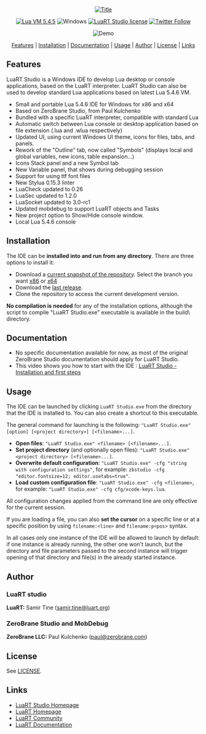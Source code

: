 <div align="center">

[![Title][title]](https://studio.luart.org/)

[![Lua VM 5.4.5](https://badgen.net/badge/Lua%20VM/5.4.6/yellow)](https://www.lua.org/)
![Windows](https://badgen.net/badge/Windows/Vista%20and%20later/blue?icon=windows)
[![LuaRT Studio license](https://badgen.net/badge/License/MIT/green)](#license)
[![Twitter Follow](https://img.shields.io/twitter/follow/__LuaRT__?style=social)](https://www.twitter.com/__LuaRT__)
  
![Demo][demo] 
  
[Features](#features) |
[Installation](#installation) |
[Documentation](#documentation) |
[Usage](#usage) |
[Author](#author) |
[License](#license) |
[Links](#links)

</div>

## Features

LuaRT Studio is a Windows IDE to develop Lua desktop or console applications, based on the LuaRT interpreter. LuaRT Studio can also be used to develop standard Lua applications based on latest Lua 5.4.6 VM.

* Small and portable Lua 5.4.6 IDE for Windows for x86 and x64
* Based on ZeroBrane Studio, from Paul Kulchenko 
* Bundled with a specific LuaRT interpreter, compatible with standard Lua
* Automatic switch between Lua console or desktop application based on file extension (.lua and .wlua respectively)
* Updated UI, using current Windows UI theme, icons for files, tabs, and panels.
* Rework of the "Outline" tab, now called "Symbols" (displays local and global variables, new icons, table expansion...)
* Icons Stack panel and a new Symbol tab
* New Variable panel, that shows during debugging session
* Support for using ttf font files
* New Stylua 0.15.3 linter
* LuaCheck updated to 0.26
* LuaSec updated to 1.2.0
* LuaSocket updated to 3.0-rc1
* Updated mobdebug to support LuaRT objects and Tasks
* New project option to Show/Hide console window.
* Local Lua 5.4.6 console 

## Installation

The IDE can be **installed into and run from any directory**. There are three options to install it:

* Download a [current snapshot of the repository](https://github.com/samyeyo/LuaRT-Studio/). Select the branch you want [x86](https://github.com/samyeyo/LuaRT-Studio/tree/x86) or [x64](https://github.com/samyeyo/LuaRT-Studio/tree/x64)
* Download the [last release](https://github.com/samyeyo/LuaRT-Studio/releases/).
* Clone the repository to access the current development version.

**No compilation is needed** for any of the installation options, although the script to compile "LuaRT Studio.exe" executable is available in the build\ directory.

## Documentation

* No specific documentation available for now, as most of the original ZeroBrane Studio documentation should apply for LuaRT Studio.
* This video shows you how to start with the IDE : [LuaRT Studio - Installation and first steps]()

## Usage

The IDE can be launched by clicking `LuaRT Studio.exe` from the directory that the IDE is installed to. You can also create a shortcut to this executable.

The general command for launching is the following: `"LuaRT Studio.exe" [option] [<project directory>] [<filename>...]`.

* **Open files**: `"LuaRT Studio.exe" <filename> [<filename>...]`.
* **Set project directory** (and optionally open files): `"LuaRT Studio.exe" <project directory> [<filename>...]`.
* **Overwrite default configuration**: `"LuaRT Studio.exe" -cfg "string with configuration settings"`, for example: `zbstudio -cfg "editor.fontsize=12; editor.usetabs=true"`.
* **Load custom configuration file**: `"LuaRT Studio.exe" -cfg <filename>`, for example: `"LuaRT Studio.exe" -cfg cfg/xcode-keys.lua`.

All configuration changes applied from the command line are only effective for the current session.

If you are loading a file, you can also **set the cursor** on a specific line or at a specific position by using `filename:<line>` and `filename:p<pos>` syntax.

In all cases only one instance of the IDE will be allowed to launch by default:
if one instance is already running, the other one won't launch, but the directory and file parameters
passed to the second instance will trigger opening of that directory and file(s) in the already started instance.

## Author

### LuaRT studio

  **LuaRT:** Samir Tine (samir.tine@luart.org)

### ZeroBrane Studio and MobDebug

  **ZeroBrane LLC:** Paul Kulchenko (paul@zerobrane.com)
 
## License

See [LICENSE](LICENSE).

## Links

- [LuaRT Studio Homepage](https://studio.luart.org/)
- [LuaRT Homepage](http://www.luart.org/)
- [LuaRT Community](http://community.luart.org/)
- [LuaRT Documentation](http://www.luart.org/doc)

[demo]: https://studio.luart.org/ide.png
[title]: https://studio.luart.org/logo.png
